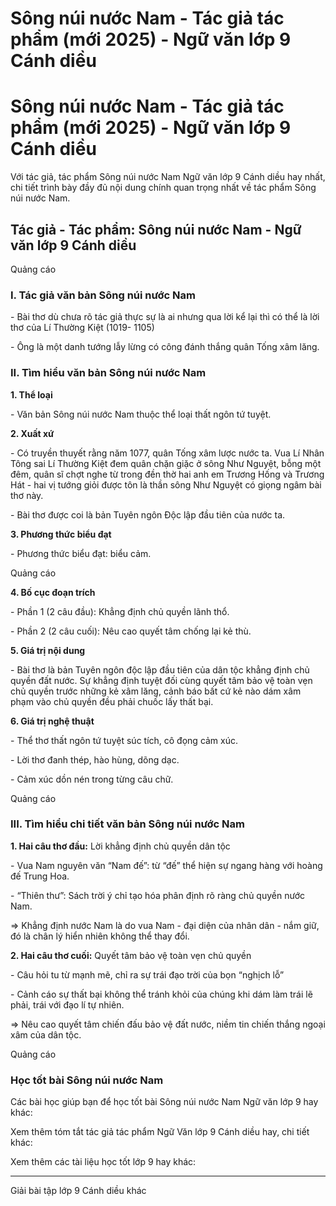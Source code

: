 # Sông núi nước Nam - Tác giả tác phẩm (mới 2025) - Ngữ văn lớp 9 Cánh diều

# Sông núi nước Nam - Tác giả tác phẩm (mới 2025) - Ngữ văn lớp 9 Cánh diều

Với tác giả, tác phẩm Sông núi nước Nam Ngữ văn lớp 9 Cánh diều hay nhất, chi tiết trình bày đầy đủ nội dung chính quan trọng nhất về tác phẩm Sông núi nước Nam.

## Tác giả - Tác phẩm: Sông núi nước Nam - Ngữ văn lớp 9 Cánh diều

Quảng cáo

### **I. Tác giả văn bản Sông núi nước Nam**

\- Bài thơ dù chưa rõ tác giả thực sự là ai nhưng qua lời kể lại thì có thể là lời thơ của Lí Thường Kiệt (1019- 1105) 

\- Ông là một danh tướng lẫy lừng có công đánh thắng quân Tống xâm lăng.

### **II. Tìm hiểu văn bản Sông núi nước Nam**

**1\. Thể loại**

\- Văn bản Sông núi nước Nam thuộc thể loại thất ngôn tứ tuyệt.

**2\. Xuất xứ**

\- Có truyền thuyết rằng năm 1077, quân Tống xâm lược nước ta. Vua Lí Nhân Tông sai Lí Thường Kiệt đem quân chặn giặc ở sông Như Nguyệt, bỗng một đêm, quân sĩ chợt nghe từ trong đền thờ hai anh em Trương Hống và Trương Hát - hai vị tướng giỏi được tôn là thần sông Như Nguyệt có giọng ngâm bài thơ này.

\- Bài thơ được coi là bản Tuyên ngôn Độc lập đầu tiên của nước ta. 

**3\. Phương thức biểu đạt**

\- Phương thức biểu đạt: biểu cảm.

Quảng cáo

**4\. Bố cục đoạn trích**

\- Phần 1 (2 câu đầu): Khẳng định chủ quyền lãnh thổ.

\- Phần 2 (2 câu cuối): Nêu cao quyết tâm chống lại kẻ thù.

**5\. Giá trị nội dung**

\- Bài thơ là bản Tuyên ngôn độc lập đầu tiên của dân tộc khẳng định chủ quyền đất nước. Sự khẳng định tuyệt đối cùng quyết tâm bảo vệ toàn vẹn chủ quyền trước những kẻ xâm lăng, cảnh báo bất cứ kẻ nào dám xâm phạm vào chủ quyền đều phải chuốc lấy thất bại.

**6\. Giá trị nghệ thuật**

\- Thể thơ thất ngôn tứ tuyệt súc tích, cô đọng cảm xúc.

\- Lời thơ đanh thép, hào hùng, dõng dạc.

\- Cảm xúc dồn nén trong từng câu chữ.

Quảng cáo

### **III. Tìm hiểu chi tiết văn bản Sông núi nước Nam**

**1\. Hai câu thơ đầu:** Lời khẳng định chủ quyền dân tộc

\- Vua Nam nguyên văn “Nam đế”: từ “đế” thể hiện sự ngang hàng với hoàng đế Trung Hoa.

\- “Thiên thư”: Sách trời ý chỉ tạo hóa phân định rõ ràng chủ quyền nước Nam.

=> Khẳng định nước Nam là do vua Nam - đại diện của nhân dân - nắm giữ, đó là chân lý hiển nhiên không thể thay đổi.

**2\. Hai câu thơ cuối:** Quyết tâm bảo vệ toàn vẹn chủ quyền

\- Câu hỏi tu từ mạnh mẽ, chỉ ra sự trái đạo trời của bọn “nghịch lỗ”

\- Cảnh cáo sự thất bại không thể tránh khỏi của chúng khi dám làm trái lẽ phải, trái với đạo lí tự nhiên.

=> Nêu cao quyết tâm chiến đấu bảo vệ đất nước, niềm tin chiến thắng ngoại xâm của dân tộc.

Quảng cáo

### **Học tốt bài Sông núi nước Nam**

Các bài học giúp bạn để học tốt bài Sông núi nước Nam Ngữ văn lớp 9 hay khác:

Xem thêm tóm tắt tác giả tác phẩm Ngữ Văn lớp 9 Cánh diều hay, chi tiết khác:

Xem thêm các tài liệu học tốt lớp 9 hay khác:

* * *

Giải bài tập lớp 9 Cánh diều khác
